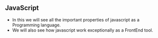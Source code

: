 ## JavaScript 
- In this we will see all the important properties of javascript as a Programming language.
- We will also see how javascript work exceptionally as a FrontEnd tool.